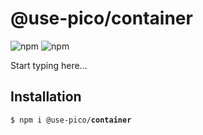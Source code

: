 # @use-pico/container

![npm](https://img.shields.io/npm/v/%40use-pico%2Fcontainer)
![npm](https://deno.bundlejs.com/badge?q=@use-pico/container@^2.0.0&treeshake=[*])

Start typing here...

## Installation

<tabs>
    <tab title="npm">
        <code>$ npm i @use-pico/<b>container</b></code>
    </tab>
</tabs>
